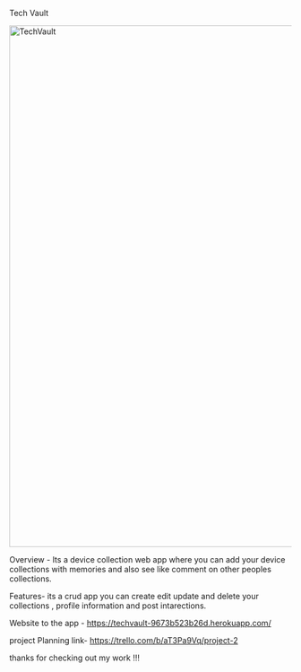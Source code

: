 Tech Vault

<img width="930" alt="TechVault " src="https://github.com/user-attachments/assets/56cb26b7-4ecc-49e4-8ec4-bfcc5ef8a14f" />



Overview - Its a device collection web app where you can add your device collections with memories and also see like comment on other peoples collections.

Features- its a crud app you can create edit update and delete your collections , profile information and post intarections.

Website to the app - https://techvault-9673b523b26d.herokuapp.com/

project Planning link- https://trello.com/b/aT3Pa9Vq/project-2

thanks for checking out my work !!! 


